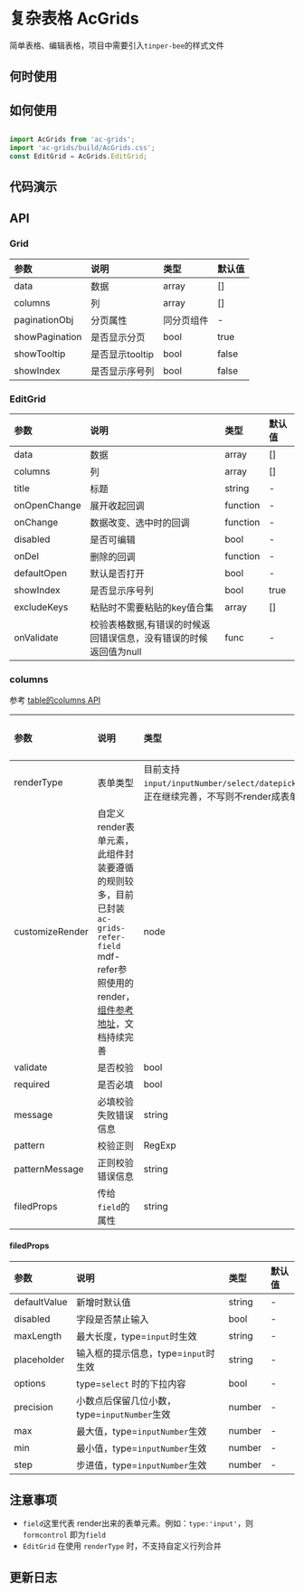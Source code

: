 # 复杂表格 AcGrids

简单表格、编辑表格，项目中需要引入`tinper-bee`的样式文件

## 何时使用

## 如何使用

```js

import AcGrids from 'ac-grids';
import 'ac-grids/build/AcGrids.css';
const EditGrid = AcGrids.EditGrid;

```

## 代码演示

## API

### Grid

|参数|说明|类型|默认值|
|:---|:-----|:----|:------|
|data|数据|array|[]|
|columns|列|array|[]|
|paginationObj|分页属性|同分页组件|-|
|showPagination|是否显示分页|bool|true|
|showTooltip|是否显示tooltip|bool|false|
|showIndex|是否显示序号列|bool|false|


### EditGrid

|参数|说明|类型|默认值|
|:---|:-----|:----|:------|
|data|数据|array|[]|
|columns|列|array|[]|
|title|标题|string|-|
|onOpenChange|展开收起回调|function|-|
|onChange|数据改变、选中时的回调|function|-|
|disabled|是否可编辑|bool|-|
|onDel|删除的回调|function|-|
|defaultOpen|默认是否打开|bool|-|
|showIndex|是否显示序号列|bool|true|
|excludeKeys|粘贴时不需要粘贴的key值合集|array|[]|
|onValidate|校验表格数据,有错误的时候返回错误信息，没有错误的时候返回值为null|func|-|


### columns

参考 [table的columns API](http://bee.tinper.org/tinper-bee/bee-table#Column)

|参数|说明|类型|默认值|
|:---|:-----|:----|:------|
|renderType|表单类型|目前支持 `input/inputNumber/select/datepicker/year`，正在继续完善，不写则不render成表单|-|
|customizeRender|自定义render表单元素，此组件封装要遵循的规则较多，目前已封装`ac-grids-refer-field` mdf-refer参照使用的render，[组件参考地址](https://github.com/tinper-acs/ac-grids-refer-field)，文档持续完善|node|-|
|validate|是否校验|bool|-|
|required|是否必填|bool|-|
|message|必填校验失败错误信息|string|-|
|pattern|校验正则|RegExp|-|
|patternMessage|正则校验错误信息|string|-|
|filedProps|传给`field`的属性|string|-|


#### filedProps

|参数|说明|类型|默认值|
|:---|:-----|:----|:------|
|defaultValue|新增时默认值|string|-|
|disabled|字段是否禁止输入|bool|-|
|maxLength|最大长度，type=`input`时生效|string|-|
|placeholder|输入框的提示信息，type=`input`时生效|string|-|
|options|type=`select` 时的下拉内容|bool|-|
|precision|小数点后保留几位小数，type=`inputNumber`生效|number|-|
|max|最大值，type=`inputNumber`生效|number|-|
|min|最小值，type=`inputNumber`生效|number|-|
|step|步进值，type=`inputNumber`生效|number|-|



 ## 注意事项

 - `field`这里代表 render出来的表单元素。例如：`type:'input'`，则 `formcontrol` 即为`field`
 - `EditGrid` 在使用 `renderType` 时，不支持自定义行列合并

 ## 更新日志

